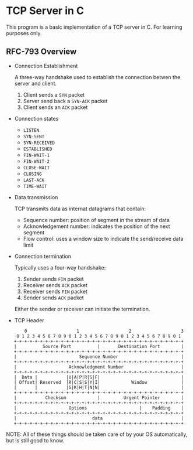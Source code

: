# TCP Server in C

This program is a basic implementation of a TCP server in C. For learning purposes only.

## RFC-793 Overview

- Connection Establishment

  A three-way handshake used to establish the connection betwen the server and client.

  1. Client sends a `SYN` packet
  2. Server send back a `SYN-ACK` packet
  3. Client sends an `ACK` packet

- Connection states

  - `LISTEN`
  - `SYN-SENT`
  - `SYN-RECEIVED`
  - `ESTABLISHED`
  - `FIN-WAIT-1`
  - `FIN-WAIT-2`
  - `CLOSE-WAIT`
  - `CLOSING`
  - `LAST-ACK`
  - `TIME-WAIT`

- Data transmission

  TCP transmits data as internat datagrams that contain:

  - Sequence number: position of segment in the stream of data
  - Acknowledgement number: indicates the position of the next segment
  - Flow control: uses a window size to indicate the send/receive data limit

- Connection termination

  Typically uses a four-way handshake:

  1. Sender sends `FIN` packet
  2. Receiver sends `ACK` packet
  3. Receiver sends `FIN` packet
  4. Sender sends `ACK` packet

  Either the sender or receiver can initiate the termination.

- TCP Header

```
       0                   1                   2                   3
    0 1 2 3 4 5 6 7 8 9 0 1 2 3 4 5 6 7 8 9 0 1 2 3 4 5 6 7 8 9 0 1
   +-+-+-+-+-+-+-+-+-+-+-+-+-+-+-+-+-+-+-+-+-+-+-+-+-+-+-+-+-+-+-+-+
   |          Source Port          |       Destination Port        |
   +-+-+-+-+-+-+-+-+-+-+-+-+-+-+-+-+-+-+-+-+-+-+-+-+-+-+-+-+-+-+-+-+
   |                        Sequence Number                        |
   +-+-+-+-+-+-+-+-+-+-+-+-+-+-+-+-+-+-+-+-+-+-+-+-+-+-+-+-+-+-+-+-+
   |                    Acknowledgment Number                      |
   +-+-+-+-+-+-+-+-+-+-+-+-+-+-+-+-+-+-+-+-+-+-+-+-+-+-+-+-+-+-+-+-+
   |  Data |           |U|A|P|R|S|F|                               |
   | Offset| Reserved  |R|C|S|S|Y|I|            Window             |
   |       |           |G|K|H|T|N|N|                               |
   +-+-+-+-+-+-+-+-+-+-+-+-+-+-+-+-+-+-+-+-+-+-+-+-+-+-+-+-+-+-+-+-+
   |           Checksum            |         Urgent Pointer        |
   +-+-+-+-+-+-+-+-+-+-+-+-+-+-+-+-+-+-+-+-+-+-+-+-+-+-+-+-+-+-+-+-+
   |                    Options                    |    Padding    |
   +-+-+-+-+-+-+-+-+-+-+-+-+-+-+-+-+-+-+-+-+-+-+-+-+-+-+-+-+-+-+-+-+
   |                             data                              |
   +-+-+-+-+-+-+-+-+-+-+-+-+-+-+-+-+-+-+-+-+-+-+-+-+-+-+-+-+-+-+-+-+
```

NOTE: All of these things should be taken care of by your OS automatically, but is still good to know.
